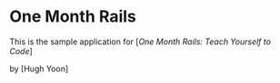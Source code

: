 # One Month Rails

This is the sample application for
[*One Month Rails: Teach Yourself to Code*]

by [Hugh Yoon]